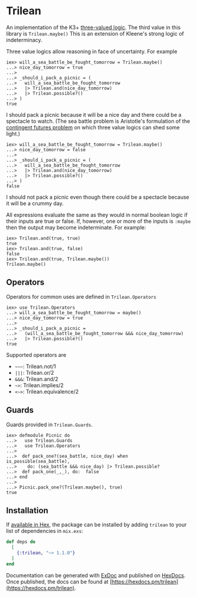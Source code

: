 # Trilean

An implementation of the K3+ [three-valued logic](https://en.wikipedia.org/wiki/Three-valued_logic). The third value in this library is `Trilean.maybe()` This is an extension of Kleene's strong logic of indeterminacy.

Three value logics allow reasoning in face of uncertainty. For example

```
iex> will_a_sea_battle_be_fought_tomorrow = Trilean.maybe()
...> nice_day_tomorrow = true
...>
...> _should_i_pack_a_picnic = (
...>   will_a_sea_battle_be_fought_tomorrow
...>   |> Trilean.and(nice_day_tomorrow)
...>   |> Trilean.possible?()
...> )
true
```

I should pack a picnic because it will be a nice day and there could be a spectacle to watch. (The sea battle problem is Aristotle's formulation of the [contingent futures problem](https://en.wikipedia.org/wiki/Problem_of_future_contingents) on which three value logics can shed some light.)

```
iex> will_a_sea_battle_be_fought_tomorrow = Trilean.maybe()
...> nice_day_tomorrow = false
...>
...> _should_i_pack_a_picnic = (
...>   will_a_sea_battle_be_fought_tomorrow
...>   |> Trilean.and(nice_day_tomorrow)
...>   |> Trilean.possible?()
...> )
false
```
I should not pack a picnic even though there could be a spectacle because it will be a crummy day.

All expressions evaluate the same as they would in normal boolean logic if their inputs are true or false. If, however, one or more of the inputs is `:maybe` then the output may become indeterminate. For example:

```
iex> Trilean.and(true, true)
true
iex> Trilean.and(true, false)
false
iex> Trilean.and(true, Trilean.maybe())
Trilean.maybe()
```

## Operators

Operators for common uses are defined in `Trilean.Operators`

```
iex> use Trilean.Operators
...> will_a_sea_battle_be_fought_tomorrow = maybe()
...> nice_day_tomorrow = true
...>
...> _should_i_pack_a_picnic =
...>   (will_a_sea_battle_be_fought_tomorrow &&& nice_day_tomorrow)
...>   |> Trilean.possible?()
true
```

Supported operators are
 - `~~~`: Trilean.not/1
 - `|||`: Trilean.or/2
 - `&&&`: Trilean.and/2
 - `~>`: Trilean.implies/2
 - `<~>`: Trilean.equivalence/2

## Guards

Guards provided in `Trilean.Guards`.

```
iex> defmodule Picnic do
...>   use Trilean.Guards
...>   use Trilean.Operators
...>
...>  def pack_one?(sea_battle, nice_day) when is_possible(sea_battle),
...>    do: (sea_battle &&& nice_day) |> Trilean.possible?
...>  def pack_one(_,_), do:  false
...> end
...>
...> Picnic.pack_one?(Trilean.maybe(), true)
true
```
## Installation

If [available in Hex](https://hex.pm/docs/publish), the package can be installed
by adding `trilean` to your list of dependencies in `mix.exs`:

```elixir
def deps do
  [
    {:trilean, "~> 1.1.0"}
  ]
end
```

Documentation can be generated with [ExDoc](https://github.com/elixir-lang/ex_doc)
and published on [HexDocs](https://hexdocs.pm). Once published, the docs can
be found at [https://hexdocs.pm/trilean](https://hexdocs.pm/trilean).
